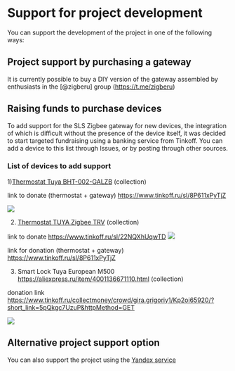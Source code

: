 # Support for project development
You can support the development of the project in one of the following ways:

## Project support by purchasing a gateway
It is currently possible to buy a DIY version of the gateway assembled by enthusiasts in the [@zigberu] group (https://t.me/zigberu)

## Raising funds to purchase devices
To add support for the SLS Zigbee gateway for new devices, the integration of which is difficult without the presence of the device itself, it was decided to start targeted fundraising using a banking service from Tinkoff. You can add a device to this list through Issues, or by posting through other sources.

### List of devices to add support

1)[Thermostat Tuya BHT-002-GALZB](https://aliexpress.ru/item/4001290635305.html) (collection)

link to donate (thermostat + gateway) https://www.tinkoff.ru/sl/8P611xPyTjZ

![](https://ae01.alicdn.com/kf/H94fc497408204fb18c16681e47f84e88X.jpg?width=1001&height=1001&hash=2002)



2) [Thermostat TUYA Zigbee TRV](https://aliexpress.ru/item/4001043738901.html) (collection)

link to donate https://www.tinkoff.ru/sl/22NQXhUqwTD
![](https://ae01.alicdn.com/kf/Hb6982e9da9b7461080b14ac3d406b0dd4.jpg)

link for donation (thermostat + gateway) https://www.tinkoff.ru/sl/8P611xPyTjZ

3) Smart Lock Tuya European M500 https://aliexpress.ru/item/4001136671110.html (collection)

donation link https://www.tinkoff.ru/collectmoney/crowd/gira.grigoriy1/Kp2oi65920/?short_link=5pQkgc7UzuP&httpMethod=GET

![](https://ae01.alicdn.com/kf/Hc67430a13eab499b89959e67b2973a3fS.jpg?width=920&height=460&hash=1380)

## Alternative project support option

You can also support the project using the [Yandex service](https://yasobe.ru/na/slsys)
